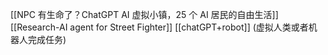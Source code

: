 [[NPC 有生命了？ChatGPT AI 虚拟小镇，25 个 AI 居民的自由生活]]
[[Research-AI agent for Street Fighter]]
[[chatGPT+robot]]
(虚拟人类或者机器人完成任务)